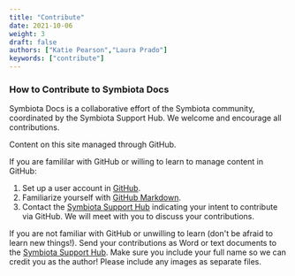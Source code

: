```yaml
---
title: "Contribute"
date: 2021-10-06
weight: 3
draft: false
authors: ["Katie Pearson","Laura Prado"]
keywords: ["contribute"]
---
```


### How to Contribute to Symbiota Docs

Symbiota Docs is a collaborative effort of the Symbiota community, coordinated by the Symbiota Support Hub. We welcome and encourage all contributions.

Content on this site managed through GitHub.

If you are famililar with GitHub or willing to learn to manage content in GitHub:
1. Set up a user account in [GitHub](https://github.com/signup?ref_cta=Sign+up&ref_loc=header+logged+out&ref_page=%2F&source=header-home).
2. Familiarize yourself with [GitHub Markdown](https://guides.github.com/features/mastering-markdown/).
2. Contact the [Symbiota Support Hub](mailto:symbiota@asu.edu) indicating your intent to contribute via GitHub. We will meet with you to discuss your contributions.

If you are not familiar with GitHub or unwilling to learn (don't be afraid to learn new things!). Send your contributions as Word or text documents to the [Symbiota Support Hub](mailto:symbiota@asu.edu). Make sure you include your full name so we can credit you as the author! Please include any images as separate files.

